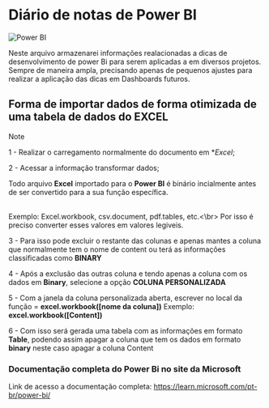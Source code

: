 # Diário de notas de **Power BI**
![Power BI](https://miro.medium.com/v2/resize:fit:1358/1*lNFmJwW3jiYlH64Vg_BaiQ.jpeg)

Neste arquivo armazenarei informações realacionadas a dicas de desenvolvimento de power Bi para serem aplicadas a em diversos projetos. Sempre de maneira ampla, precisando apenas de pequenos ajustes para realizar a aplicação das dicas em Dashboards futuros.

## Forma de importar dados de forma otimizada de uma tabela de dados do EXCEL

> [!NOTE]

1 - Realizar o carregamento normalmente do documento em **Excel*;

2 - Acessar a informação transformar dados;

Todo arquivo **Excel** importado para o **Power BI** é binário incialmente antes de ser convertido para a sua função específica.

<br>Exemplo: Excel.workbook, csv.document, pdf.tables, etc.<\br>
Por isso é preciso converter esses valores em valores legiveis.

3 - Para isso pode excluir o restante das colunas e apenas mantes a coluna que normalmente tem o nome de content ou terá as informações classificadas como **BINARY**

4 - Após a exclusão das outras coluna e tendo apenas a coluna com os dados em **Binary**, selecione a opção **COLUNA PERSONALIZADA**

5 - Com a janela da coluna personalizada aberta, escrever no local da função = **excel.workbook([nome da coluna])**
    Exemplo: **excel.workbook([Content])**

6 - Com isso será gerada uma tabela com as informações em formato **Table**, podendo assim apagar a coluna que tem os dados em formato **binary** neste caso apagar a coluna Content

### Documentação completa do Power Bi no site da Microsoft

Link de acesso a documentação completa:
https://learn.microsoft.com/pt-br/power-bi/

